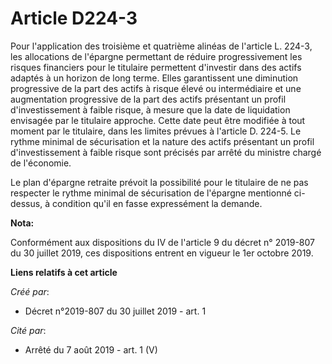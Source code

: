 # Article D224-3

Pour l'application des troisième et quatrième alinéas de l'article L. 224-3, les allocations de l'épargne permettant de
réduire progressivement les risques financiers pour le titulaire permettent d'investir dans des actifs adaptés à un horizon
de long terme. Elles garantissent une diminution progressive de la part des actifs à risque élevé ou intermédiaire et une
augmentation progressive de la part des actifs présentant un profil d'investissement à faible risque, à mesure que la date de
liquidation envisagée par le titulaire approche. Cette date peut être modifiée à tout moment par le titulaire, dans les
limites prévues à l'article D. 224-5. Le rythme minimal de sécurisation et la nature des actifs présentant un profil
d'investissement à faible risque sont précisés par arrêté du ministre chargé de l'économie.

Le plan d'épargne retraite prévoit la possibilité pour le titulaire de ne pas respecter le rythme minimal de sécurisation de
l'épargne mentionné ci-dessus, à condition qu'il en fasse expressément la demande.

**Nota:**

Conformément aux dispositions du IV de l'article 9 du décret n° 2019-807 du 30 juillet 2019, ces dispositions entrent en
vigueur le 1er octobre 2019.

**Liens relatifs à cet article**

_Créé par_:

  - Décret n°2019-807 du 30 juillet 2019 - art. 1

_Cité par_:

  - Arrêté du 7 août 2019 - art. 1 (V)
